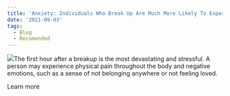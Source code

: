 ```yaml
---
title: 'Anxiety: Individuals Who Break Up Are Much More Likely To Experience Anxiety'
date: '2021-09-03'
tags:
  - Blog
  - Recomended
---
```

![](/\_static/app-assets/hailey-kean-zt8PJ6LT9Uw-unsplash.jpg)The first hour after a breakup is the most devastating and stressful. A person may experience physical pain throughout the body and negative emotions, such as a sense of not belonging anywhere or not feeling loved.

Learn more
